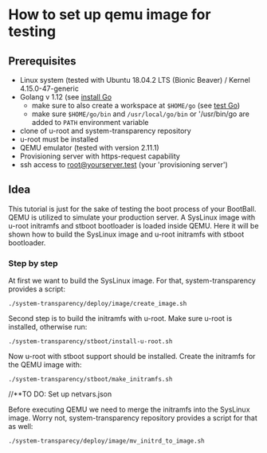 # How to set up qemu image for testing

## Prerequisites

* Linux system \(tested with Ubuntu 18.04.2 LTS \(Bionic Beaver\) / Kernel 4.15.0-47-generic
* Golang v 1.12 \(see [install Go](https://golang.org/doc/install#install)
  * make sure to also create a workspace at `$HOME/go` \(see [test Go](https://golang.org/doc/install#testing)\)
  * make sure `$HOME/go/bin` and `/usr/local/go/bin` or '/usr/bin/go are added to `PATH` environment variable
* clone of u-root and system-transparency repository
* u-root must be installed
* QEMU emulator \(tested with version 2.11.1\)
* Provisioning server with https-request capability
* ssh access to [root@yourserver.test](mailto:root@yourserver.test) \(your 'provisioning server'\)

## Idea

This tutorial is just for the sake of testing the boot process of your BootBall. QEMU is utilized to simulate your production server. A SysLinux image with u-root initramfs and stboot bootloader is loaded inside QEMU. Here it will be shown how to build the SysLinux image and u-root initramfs with stboot bootloader. 

### Step by step

At first we want to build the SysLinux image. For that, system-transparency provides a script:

```text
./system-transparency/deploy/image/create_image.sh
```

Second step is to build the initramfs with u-root. Make sure u-root is installed, otherwise run:

```text
./system-transparency/stboot/install-u-root.sh
```

Now u-root with stboot support should be installed. Create the initramfs for the QEMU image with:

```text
./system-transparency/stboot/make_initramfs.sh
```

//\*\*TO DO: Set up netvars.json

Before executing QEMU we need to merge the initramfs into the SysLinux image. Worry not, system-transparency repository provides a script for that as well:

```text
./system-transparecy/deploy/image/mv_initrd_to_image.sh
```



